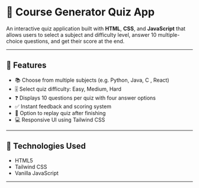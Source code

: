 # 🚀 Course Generator Quiz App

An interactive quiz application built with **HTML**, **CSS**, and **JavaScript** that allows users to select a subject and difficulty level, answer 10 multiple-choice questions, and get their score at the end.

---

## 🌟 Features

- 📚 Choose from multiple subjects (e.g. Python, Java, C , React)
- 🎚️ Select quiz difficulty: Easy, Medium, Hard
- ❓ Displays 10 questions per quiz with four answer options
- ✅ Instant feedback and scoring system
- 🔁 Option to replay quiz after finishing
- 💻 Responsive UI using Tailwind CSS

---

## 🔧 Technologies Used

- HTML5
- Tailwind CSS
- Vanilla JavaScript

---



